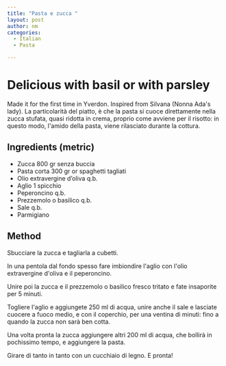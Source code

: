 ```yaml
---
title: "Pasta e zucca "
layout: post
author: nm
categories:
  - Italian
  - Pasta

---
```

# Delicious with basil or with parsley

Made it for the first time in Yverdon. Inspired from Silvana (Nonna Ada's lady). La particolarità del piatto, è che la pasta si cuoce direttamente nella zucca stufata, quasi ridotta in crema, proprio come avviene per il risotto: in questo modo, l'amido della pasta, viene rilasciato durante la cottura. 

## Ingredients (metric)

- Zucca 800 gr senza buccia
- Pasta corta 300 gr or spaghetti tagliati 
- Olio extravergine d’oliva q.b.
- Aglio 1 spicchio 
- Peperoncino q.b. 
- Prezzemolo o basilico q.b. 
- Sale q.b. 
- Parmigiano 

## Method

Sbucciare la zucca e tagliarla a cubetti.

In una pentola dal fondo spesso fare imbiondire l'aglio con l'olio extravergine d'oliva e il peperoncino.

Unire poi la zucca e il prezzemolo o basilico fresco tritato e fate insaporite per 5 minuti. 

Togliere l'aglio e aggiungete 250 ml di acqua, unire anche il sale e lasciate cuocere a fuoco medio, e con il coperchio, per una ventina di minuti: fino a quando la zucca non sarà ben cotta. 

Una volta pronta la zucca aggiungere altri 200 ml di acqua, che bollirà in pochissimo tempo, e aggiungere la pasta.

Girare di tanto in tanto con un cucchiaio di legno. E pronta!

